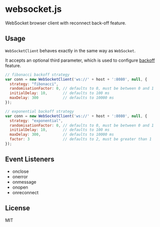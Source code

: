 # websocket.js

WebSocket browser client with reconnect back-off feature.

## Usage

`WebSocketClient` behaves exactly in the same way as `WebSocket`.

It accepts an optional third parameter, which is used to configure
[backoff](https://github.com/MathieuTurcotte/node-backoff) feature.

```javascript
// fibonacci backoff strategy
var conn = new WebSocketClient('ws://' + host + ':8080', null, {
  strategy: "fibonacci",
  randomisationFactor: 0, // defaults to 0, must be between 0 and 1
  initialDelay: 10,       // defaults to 100 ms
  maxDelay: 300           // defaults to 10000 ms
});
```

```javascript
// exponential backoff strategy
var conn = new WebSocketClient('ws://' + host + ':8080', null, {
  strategy: "exponential",
  randomisationFactor: 0, // defaults to 0, must be between 0 and 1
  initialDelay: 10,       // defaults to 100 ms
  maxDelay: 300,          // defaults to 10000 ms
  factor: 3               // defaults to 2, must be greater than 1
});
```

## Event Listeners

- onclose
- onerror
- onmessage
- onopen
- onreconnect

## License

MIT
